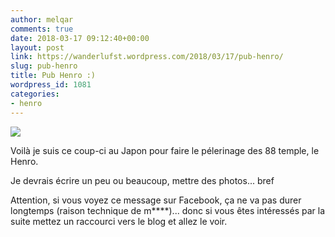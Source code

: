 ```yaml
---
author: melqar
comments: true
date: 2018-03-17 09:12:40+00:00
layout: post
link: https://wanderlufst.wordpress.com/2018/03/17/pub-henro/
slug: pub-henro
title: Pub Henro :)
wordpress_id: 1081
categories:
- henro
---
```


![](https://wanderlufst.files.wordpress.com/2018/03/img_20180315_095251-298449579.jpg)

Voilà je suis ce coup-ci au Japon pour faire le pélerinage des 88 temple, le Henro.

Je devrais écrire un peu ou beaucoup, mettre des photos... bref

Attention, si vous voyez ce message sur Facebook, ça ne va pas durer longtemps (raison technique de m****)... donc si vous êtes intéressés par la suite mettez un raccourci vers le blog et allez le voir.
